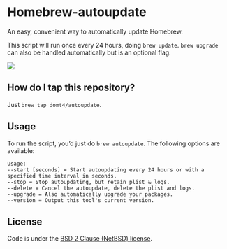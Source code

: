 # Homebrew-autoupdate

An easy, convenient way to automatically update Homebrew.

This script will run once every 24 hours, doing `brew update`.
`brew upgrade` can also be handled automatically but is an optional flag.

[![](http://imgs.xkcd.com/comics/update.png)](https://xkcd.com/1328/)

## How do I tap this repository?

Just `brew tap domt4/autoupdate`.

## Usage

To run the script, you’d just do `brew autoupdate`. The following options are available:

```
Usage:
--start [seconds] = Start autoupdating every 24 hours or with a specified time interval in seconds.
--stop = Stop autoupdating, but retain plist & logs.
--delete = Cancel the autoupdate, delete the plist and logs.
--upgrade = Also automatically upgrade your packages.
--version = Output this tool's current version.
```

## License
Code is under the [BSD 2 Clause (NetBSD) license](https://github.com/DomT4/homebrew-autoupdate/blob/master/LICENSE).
